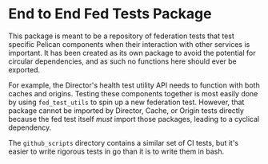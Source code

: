 # End to End Fed Tests Package

This package is meant to be a repository of federation tests that test specific Pelican components
when their interaction with other services is important. It has been created as its own package to
avoid the potential for circular dependencies, and as such no functions here should ever be exported.

For example, the Director's health test utility API needs to function with both caches and origins.
Testing these components together is most easily done by using `fed_test_utils` to spin up a new
federation test. However, that package cannot be imported by Director, Cache, or Origin tests directly
because the fed test itself _must_ import those packages, leading to a cyclical dependency.

The `github_scripts` directory contains a similar set of CI tests, but it's easier to write rigorous
tests in go than it is to write them in bash.
